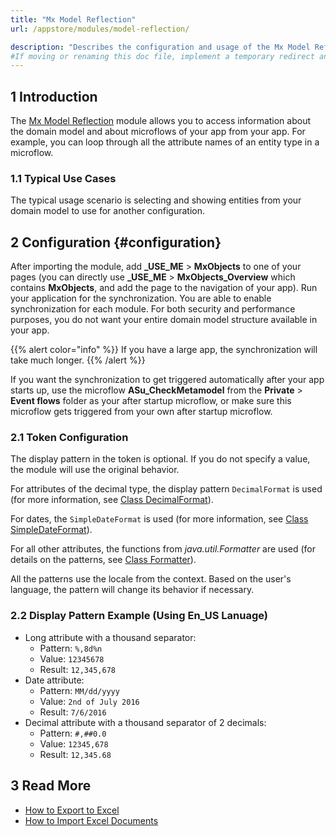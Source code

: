 ```yaml
---
title: "Mx Model Reflection"
url: /appstore/modules/model-reflection/

description: "Describes the configuration and usage of the Mx Model Reflection module, which is available in the Mendix Marketplace."
#If moving or renaming this doc file, implement a temporary redirect and let the respective team know they should update the URL in the product. See Mapping to Products for more details.
---
```


## 1 Introduction

The [Mx Model Reflection](https://marketplace.mendix.com/link/component/69/) module allows you to access information about the domain model and about microflows of your app from your app. For example, you can loop through all the attribute names of an entity type in a microflow.

### 1.1 Typical Use Cases

The typical usage scenario is selecting and showing entities from your domain model to use for another configuration. 

## 2 Configuration {#configuration}

After importing the module, add **\_USE_ME** > **MxObjects** to one of your pages (you can directly use **\_USE_ME** > **MxObjects_Overview** which contains **MxObjects**, and add the page to the navigation of your app). Run your application for the synchronization. You are able to enable synchronization for each module. For both security and performance purposes, you do not want your entire domain model structure available in your app.

{{% alert color="info" %}}
If you have a large app, the synchronization will take much longer.
{{% /alert %}}

If you want the synchronization to get triggered automatically after your app starts up, use the microflow **ASu_CheckMetamodel** from the **Private** > **Event flows** folder as your after startup microflow, or make sure this microflow gets triggered from your own after startup microflow.

### 2.1 Token Configuration

The display pattern in the token is optional. If you do not specify a value, the module will use the original behavior. 

For attributes of the decimal type, the display pattern `DecimalFormat` is used (for more information, see [Class DecimalFormat](https://docs.oracle.com/en/java/javase/21/docs/api/java.base/java/text/DecimalFormat.html)).

For dates, the `SimpleDateFormat` is used (for more information, see [Class SimpleDateFormat](https://docs.oracle.com/en/java/javase/21/docs/api/java.base/java/text/SimpleDateFormat.html)).

For all other attributes, the functions from *java.util.Formatter* are used (for details on the patterns, see [Class Formatter](https://docs.oracle.com/en/java/javase/21/docs/api/java.base/java/util/Formatter.html)).

All the patterns use the locale from the context. Based on the user's language, the pattern will change its behavior if necessary.

### 2.2 Display Pattern Example (Using En_US Lanuage)

* Long attribute with a thousand separator:
    * Pattern:  `%,8d%n`
    * Value: `12345678`
    * Result: `12,345,678`
* Date attribute:
    * Pattern: `MM/dd/yyyy`
    * Value: `2nd of July 2016`
    * Result: `7/6/2016`
* Decimal attribute with a thousand separator of 2 decimals:
    * Pattern: `#,##0.0`
    * Value: `12345,678`
    * Result: `12,345.68`

## 3 Read More

* [How to Export to Excel](/howto/integration/using-the-excel-exporter/)
* [How to Import Excel Documents](/howto/integration/importing-excel-documents/)
